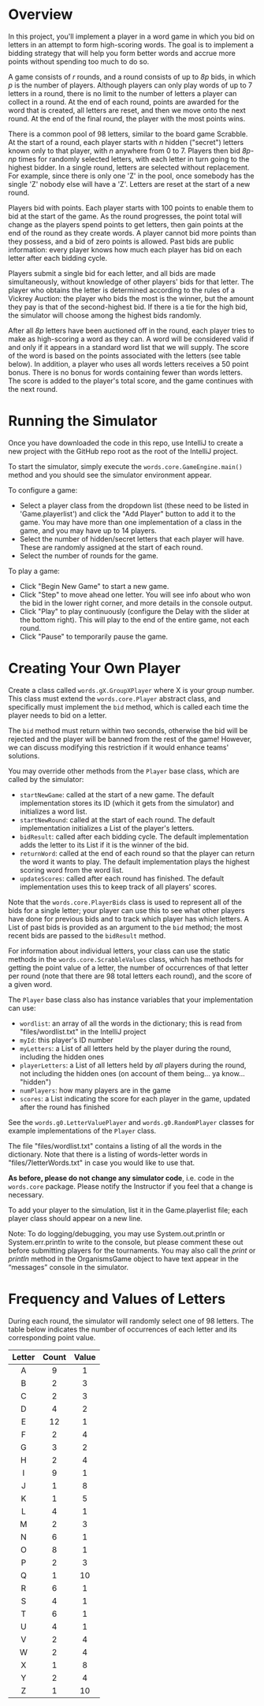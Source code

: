 # Overview

In this project, you'll implement a player in a word game in which you bid on letters in an attempt to form high-scoring words.
The goal is to implement a bidding strategy that will help you form better words and accrue more points without spending too much to do so.

A game consists of _r_ rounds, and a round consists of up to _8p_ bids, in which _p_ is the number of players. 
Although players can only play words of up to 7 letters in a round, there is no limit to the number of letters a player can collect in a round. 
At the end of each round, points are awarded for the word that is created, all letters are reset, and then we move onto the next round. 
At the end of the final round, the player with the most points wins.

There is a common pool of 98 letters, similar to the board game Scrabble. 
At the start of a round, each player starts with _n_ hidden ("secret") letters known only to that player, with _n_ anywhere from 0 to 7.
Players then bid _8p-np_ times for randomly selected letters, with each letter in turn going to the highest bidder. 
In a single round, letters are selected without replacement. For example, since there is only one 'Z' in the pool, once somebody has the single 'Z' nobody else will have a 'Z'. 
Letters are reset at the start of a new round.

Players bid with points. 
Each player starts with 100 points to enable them to bid at the start of the game. 
As the round progresses, the point total will change as the players spend points to get letters, then gain points at the end of the round as they create words. 
A player cannot bid more points than they possess, and a bid of zero points is allowed. 
Past bids are public information: every player knows how much each player has bid on each letter after each bidding cycle.

Players submit a single bid for each letter, and all bids are made simultaneously, without knowledge of other players' bids for that letter. 
The player who obtains the letter is determined according to the rules of a Vickrey Auction: the player who bids the most is the winner, but the amount they pay is that of the second-highest bid. 
If there is a tie for the high bid, the simulator will choose among the highest bids randomly.

After all _8p_ letters have been auctioned off in the round, each player tries to make as high-scoring a word as they can. 
A word will be considered valid if and only if it appears in a standard word list that we will supply. 
The score of the word is based on the points associated with the letters (see table below). 
In addition, a player who uses all words letters receives a 50 point bonus. 
There is no bonus for words containing fewer than words letters. 
The score is added to the player's total score, and the game continues with the next round. 


# Running the Simulator
Once you have downloaded the code in this repo, use IntelliJ to create a new project with the GitHub repo root as the root of the IntelliJ project.

To start the simulator, simply execute the `words.core.GameEngine.main()` method and you should see the simulator environment appear.

To configure a game:
* Select a player class from the dropdown list (these need to be listed in 'Game.playerlist') and click the "Add Player" button to add it to the game. You may have more than one implementation of a class in the game, and you may have up to 14 players.
* Select the number of hidden/secret letters that each player will have. These are randomly assigned at the start of each round.
* Select the number of rounds for the game.

To play a game:
* Click "Begin New Game" to start a new game.
* Click "Step" to move ahead one letter. You will see info about who won the bid in the lower right corner, and more details in the console output.
* Click "Play" to play continuously (configure the Delay with the slider at the bottom right). This will play to the end of the entire game, not each round.
* Click "Pause" to temporarily pause the game.


# Creating Your Own Player
Create a class called `words.gX.GroupXPlayer` where X is your group number.
This class must extend the `words.core.Player` abstract class, and specifically must implement the `bid` method, which is called each time the player needs to bid on a letter.

The `bid` method must return within two seconds, otherwise the bid will be rejected and the player will be banned from the rest of the game!
However, we can discuss modifying this restriction if it would enhance teams' solutions. 

You may override other methods from the `Player` base class, which are called by the simulator:
* `startNewGame`: called at the start of a new game. The default implementation stores its ID (which it gets from the simulator) and initializes a word list. 
* `startNewRound`: called at the start of each round. The default implementation initializes a List of the player's letters.
* `bidResult`: called after each bidding cycle. The default implementation adds the letter to its List if it is the winner of the bid.
* `returnWord`: called at the end of each round so that the player can return the word it wants to play. The default implementation plays the highest scoring word from the word list.
* `updateScores`: called after each round has finished. The default implementation uses this to keep track of all players' scores.

Note that the `words.core.PlayerBids` class is used to represent all of the bids for a single letter;
your player can use this to see what other players have done for previous bids and to track which player
has which letters.
A List of past bids is provided as an argument to the `bid` method; 
the most recent bids are passed to the `bidResult` method.

For information about individual letters, your class can use the static methods in the `words.core.ScrabbleValues` class,
which has methods for getting the point value of a letter, the number of occurrences of that letter per round (note that there are 98 total letters each round),
and the score of a given word.

The `Player` base class also has instance variables that your implementation can use:
* `wordlist`: an array of all the words in the dictionary; this is read from "files/wordlist.txt" in the IntelliJ project
* `myId`: this player's ID number
* `myLetters`: a List of all letters held by the player during the round, including the hidden ones
* `playerLetters`: a List of all letters held by *all* players during the round, not including the hidden ones (on account of them being... ya know... "hidden")
* `numPlayers`: how many players are in the game
* `scores`: a List indicating the score for each player in the game, updated after the round has finished

See the `words.g0.LetterValuePlayer` and `words.g0.RandomPlayer` classes for example implementations of the `Player` class.

The file "files/wordlist.txt" contains a listing of all the words in the dictionary.
Note that there is a listing of words-letter words in "files/7letterWords.txt" in case you would like to use that.

**As before, please do not change any simulator code**, i.e. code in the `words.core` package. 
Please notify the Instructor if you feel that a change is necessary.

To add your player to the simulation, list it in the Game.playerlist file; each player class should appear on a new line.

Note: To do logging/debugging, you may use System.out.println or System.err.println to write to the console, but please comment these out before submitting players for the tournaments. You may also call the _print_ or _println_ method in the OrganismsGame object to have text appear in the “messages” console in the simulator.

# Frequency and Values of Letters
During each round, the simulator will randomly select one of 98 letters. 
The table below indicates the number of occurrences of each letter and its corresponding point value.

|**Letter** |	**Count** |	**Value** |
|:--------: | :-------: | :-------: |
| A	| 9	| 1 | 
| B	| 2	| 3 |
| C	| 2	| 3 | 
| D	| 4	| 2 |
| E	| 12 | 1 | 
| F	| 2	| 4 |
| G	| 3	| 2 |
| H	| 2	| 4 |
| I	| 9	| 1 |
| J	| 1	| 8 |
| K	| 1	| 5 |
| L	| 4	| 1 |
| M	| 2	| 3 |
| N	| 6	| 1 |
| O	| 8	| 1 |
| P	| 2	| 3 |
| Q	| 1	| 10 |
| R	| 6	| 1 |
| S	| 4	| 1 |
| T	| 6	| 1 |
| U	| 4	| 1 |
| V	| 2	| 4 |
| W	| 2	| 4 |
| X	| 1	| 8 |
| Y	| 2	| 4 |
| Z	| 1	| 10 |

